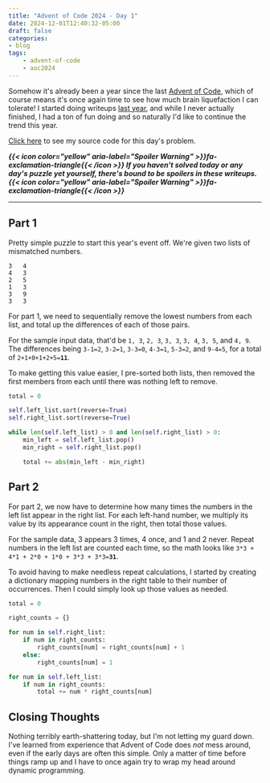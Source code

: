 ```yaml
---
title: "Advent of Code 2024 - Day 1"
date: 2024-12-01T12:40:32-05:00
draft: false
categories:
- blog
tags:
    - advent-of-code
    - aoc2024
---
```


Somehow it's already been a year since the last [Advent of Code](https://adventofcode.com/), which of course means it's once again time to see how much brain liquefaction I can tolerate! I started doing writeups [last year](../../2023/day1), and while I never actually finished, I had a ton of fun doing and so naturally I'd like to continue the trend this year.

[Click here](https://github.com/Ratheronfire/advent-of-code/blob/master/year_2024/day-1.py) to see my source code for this day's problem.

***{{< icon color="yellow" aria-label="Spoiler Warning" >}}fa-exclamation-triangle{{< /icon >}} If you haven't solved today or any day's puzzle yet yourself, there's bound to be spoilers in these writeups. {{< icon color="yellow" aria-label="Spoiler Warning" >}}fa-exclamation-triangle{{< /icon >}}***

---

## Part 1

Pretty simple puzzle to start this year's event off. We're given two lists of mismatched numbers.

```
3   4
4   3
2   5
1   3
3   9
3   3
```

For part 1, we need to sequentially remove the lowest numbers from each list, and total up the differences of each of those pairs.

For the sample input data, that'd be ``1, 3``, ``2, 3``, ``3, 3``, ``3, 4``, ``3, 5``, and ``4, 9``. The differences being ``3-1=2``, ``3-2=1``, ``3-3=0``, ``4-3=1``, ``5-3=2``, and ``9-4=5``, for a total of ``2+1+0+1+2+5=``**``11``**.

To make getting this value easier, I pre-sorted both lists, then removed the first members from each until there was nothing left to remove.

```python
total = 0

self.left_list.sort(reverse=True)
self.right_list.sort(reverse=True)

while len(self.left_list) > 0 and len(self.right_list) > 0:
    min_left = self.left_list.pop()
    min_right = self.right_list.pop()

    total += abs(min_left - min_right)
```

## Part 2

For part 2, we now have to determine how many times the numbers in the left list appear in the right list. For each left-hand number, we multiply its value by its appearance count in the right, then total those values.

For the sample data, 3 appears 3 times, 4 once, and 1 and 2 never. Repeat numbers in the left list are counted each time, so the math looks like ``3*3 + 4*1 + 2*0 + 1*0 + 3*3 + 3*3=``**``31``**.

To avoid having to make needless repeat calculations, I started by creating a dictionary mapping numbers in the right table to their number of occurrences. Then I could simply look up those values as needed.

```python
total = 0

right_counts = {}

for num in self.right_list:
    if num in right_counts:
        right_counts[num] = right_counts[num] + 1
    else:
        right_counts[num] = 1

for num in self.left_list:
    if num in right_counts:
        total += num * right_counts[num]
```

## Closing Thoughts

Nothing terribly earth-shattering today, but I'm not letting my guard down. I've learned from experience that Advent of Code does *not* mess around, even if the early days are often this simple. Only a matter of time before things ramp up and I have to once again try to wrap my head around dynamic programming.